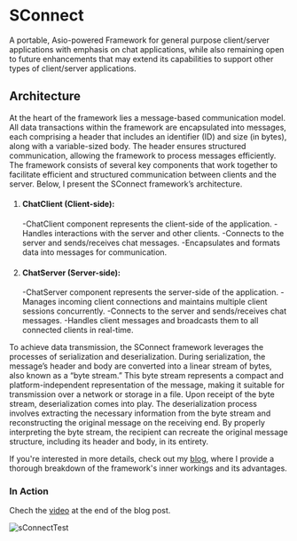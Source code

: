 # SConnect
A portable, Asio-powered Framework for general purpose client/server applications with emphasis on chat applications, while also remaining open to future enhancements that may extend its capabilities to support other types of client/server applications.

## Architecture
At the heart of the framework lies a message-based communication model. All data transactions within the framework are encapsulated into messages, each comprising a header that includes an identifier (ID) and size (in bytes), along with a variable-sized body. The header ensures structured communication, allowing the framework to process messages efficiently. The framework consists of several key components that work together to facilitate efficient and structured communication between clients and the server. Below, I present the SConnect framework’s architecture.

1. #### ChatClient (Client-side):
	-ChatClient component represents the client-side of the application.
	-Handles interactions with the server and other clients.
	-Connects to the server and sends/receives chat messages.
	-Encapsulates and formats data into messages for communication.
2.  #### ChatServer (Server-side):
	-ChatServer component represents the server-side of the application.
	-Manages incoming client connections and maintains multiple client sessions concurrently.
	-Connects to the server and sends/receives chat messages.
	-Handles client messages and broadcasts them to all connected clients in real-time.

To achieve data transmission, the SConnect framework leverages the processes of serialization and deserialization. During serialization, the message’s header and body are converted into a linear stream of bytes, also known as a “byte stream.” This byte stream represents a compact and platform-independent representation of the message, making it suitable for transmission over a network or storage in a file. Upon receipt of the byte stream, deserialization comes into play. The deserialization process involves extracting the necessary information from the byte stream and reconstructing the original message on the receiving end. By properly interpreting the byte stream, the recipient can recreate the original message structure, including its header and body, in its entirety.

If you're interested in more details, check out my [blog](https://saebnaser.com/), where I provide a thorough breakdown of the framework's inner workings and its advantages.

### In Action
Chech the [video](https://saebnaser.com/post/nwcppthree/) at the end of the blog post.

![sConnectTest](https://github.com/Saeb0x/SConnect/assets/56490771/1b0520fd-5d31-4ab4-b3ee-8fcd366b9f3d)

